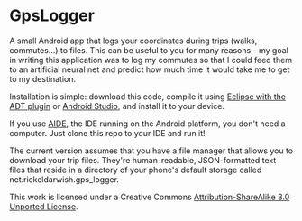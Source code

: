 GpsLogger
=========

A small Android app that logs your coordinates during trips (walks, commutes...) to files. This can be useful to you for many reasons - my goal in writing this application was to log my commutes so that I could feed them to an artificial neural net and predict how much time it would take me to get to my destination.

Installation is simple: download this code, compile it using [Eclipse with the ADT plugin](http://developer.android.com/tools/help/adt.html) or [Android Studio](http://developer.android.com/sdk/installing/studio.html), and install it to your device.

If you use [AIDE](https://play.google.com/store/apps/details?id=com.aide.ui&hl=en), the IDE running on the Android platform, you don't need a computer. Just clone this repo to your IDE and run it!

The current version assumes that you have a file manager that allows you to download your trip files. They're human-readable, JSON-formatted text files that reside in a directory of your phone's default storage called net.rickeldarwish.gps_logger.


This work is licensed under a Creative Commons [Attribution-ShareAlike 3.0 Unported License](http://creativecommons.org/licenses/by-sa/3.0/).
